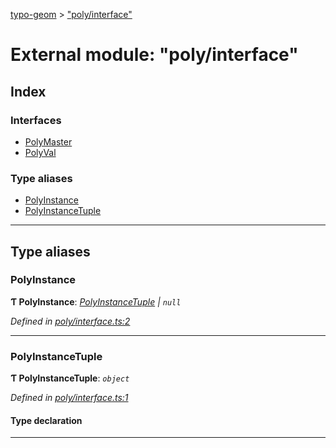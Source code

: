 [typo-geom](../README.md) > ["poly/interface"](../modules/_poly_interface_.md)

# External module: "poly/interface"

## Index

### Interfaces

* [PolyMaster](../interfaces/_poly_interface_.polymaster.md)
* [PolyVal](../interfaces/_poly_interface_.polyval.md)

### Type aliases

* [PolyInstance](_poly_interface_.md#polyinstance)
* [PolyInstanceTuple](_poly_interface_.md#polyinstancetuple)

---

## Type aliases

<a id="polyinstance"></a>

###  PolyInstance

**Ƭ PolyInstance**: *[PolyInstanceTuple](_poly_interface_.md#polyinstancetuple) | `null`*

*Defined in [poly/interface.ts:2](https://github.com/be5invis/typo-geom/blob/d307ff5/src/poly/interface.ts#L2)*

___
<a id="polyinstancetuple"></a>

###  PolyInstanceTuple

**Ƭ PolyInstanceTuple**: *`object`*

*Defined in [poly/interface.ts:1](https://github.com/be5invis/typo-geom/blob/d307ff5/src/poly/interface.ts#L1)*

#### Type declaration

[axis: `string`]: `number`

___

